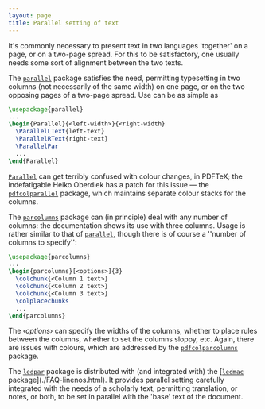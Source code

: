 ```yaml
---
layout: page
title: Parallel setting of text
---
```


It's commonly necessary to present text in two languages 'together' on a
page, or on a two-page spread.  For this to be satisfactory, one usually
needs some sort of alignment between the two texts.

The [`parallel`](http://ctan.org/pkg/parallel) package satisfies the need, permitting
typesetting in two columns (not necessarily of the same width) on one
page, or on the two opposing pages of a two-page spread.  Use can be
as simple as
```latex
\usepackage{parallel}
...
\begin{Parallel}{<left-width>}{<right-width}
  \ParallelLText{left-text}
  \ParallelRText{right-text}
  \ParallelPar
  ...
\end{Parallel}
```
[`Parallel`](http://ctan.org/pkg/Parallel) can get terribly confused with colour changes, in
PDFTeX; the indefatigable Heiko Oberdiek has a patch for this
issue&nbsp;&mdash; the [`pdfcolparallel`](http://ctan.org/pkg/pdfcolparallel) package, which maintains
separate colour stacks for the columns.

The [`parcolumns`](http://ctan.org/pkg/parcolumns) package can (in principle) deal with any
number of columns: the documentation shows its use with three
columns.  Usage is rather similar to that of [`parallel`](http://ctan.org/pkg/parallel),
though there is of course a ''number of columns to specify'':
```latex
\usepackage{parcolumns}
...
\begin{parcolumns}[<options>]{3}
  \colchunk{<Column 1 text>}
  \colchunk{<Column 2 text>}
  \colchunk{<Column 3 text>}
  \colplacechunks
  ...
\end{parcolumns}
```
The &lsaquo;_options_&rsaquo; can specify the widths of the columns, whether to
place rules between the columns, whether to set the columns sloppy,
etc.  Again, there are issues with colours, which are addressed by the
[`pdfcolparcolumns`](http://ctan.org/pkg/pdfcolparcolumns) package.

The [`ledpar`](http://ctan.org/pkg/ledpar) package is distributed with (and integrated with)
the [[`ledmac`](http://ctan.org/pkg/ledmac) package](./FAQ-linenos.html).  It provides parallel
setting carefully integrated with the needs of a scholarly text,
permitting translation, or notes, or both, to be set in parallel with
the 'base' text of the document.

